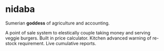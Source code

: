 nidaba
======

Sumerian __goddess__ of agriculture and accounting.

A point of sale system to elestically couple taking money and serving veggie burgers.
Built in price calculator.
Kitchen advanced warning of re-stock requirement.
Live cumulative reports.

